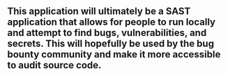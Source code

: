 ## This application will ultimately be a SAST application that allows for people to run locally and attempt to find bugs, vulnerabilities, and secrets. This will hopefully be used by the bug bounty community and make it more accessible to audit source code.
